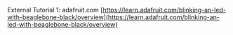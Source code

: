 External Tutorial 1: adafruit.com [https://learn.adafruit.com/blinking-an-led-with-beaglebone-black/overview](https://learn.adafruit.com/blinking-an-led-with-beaglebone-black/overview)  


